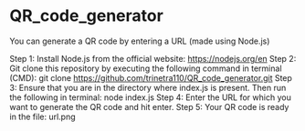 # QR_code_generator
You can generate a QR code by entering a URL (made using Node.js)

Step 1: Install Node.js from the official website: https://nodejs.org/en
Step 2: Git clone this repository by executing the following command in terminal (CMD): git clone https://github.com/trinetra110/QR_code_generator.git
Step 3: Ensure that you are in the directory where index.js is present. Then run the following in terminal: node index.js
Step 4: Enter the URL for which you want to generate the QR code and hit enter.
Step 5: Your QR code is ready in the file: url.png
